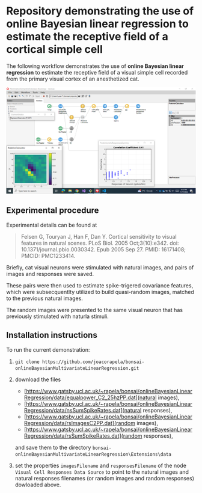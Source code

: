
# Repository demonstrating the use of **online Bayesian linear regression** to estimate the receptive field of a cortical simple cell

The following workflow demonstrates the use of **online Bayesian linear
regression** to estimate the receptive field of a visual simple cell recorded
from the primary visual cortex of an anesthetized cat.

![oblr workflow](figures/oblr.png)

## Experimental procedure

Experimental details can be found at

> Felsen G, Touryan J, Han F, Dan Y. Cortical sensitivity to visual features in natural scenes. PLoS Biol. 2005 Oct;3(10):e342. doi: 10.1371/journal.pbio.0030342. Epub 2005 Sep 27. PMID: 16171408; PMCID: PMC1233414.

Briefly, cat visual neurons were stimulated with natural images, and pairs of
images and responses were saved.

These pairs were then used to estimate spike-trigered covariance features,
which were subsecquentlty utilized to build quasi-random images, matched to the
previous natural images.

The random images were presented to the same visual neuron that has previously
stimulated with naturla stimuli.

## Installation instructions

To run the current demonstration:

1. `git clone https://github.com/joacorapela/bonsai-onlineBayesianMultivariateLinearRegression.git`

2. download the files

    - [https://www.gatsby.ucl.ac.uk/~rapela/bonsai/onlineBayesianLinearRegression/data/equalpower_C2_25hzPP.dat](natural images),
    - [https://www.gatsby.ucl.ac.uk/~rapela/bonsai/onlineBayesianLinearRegression/data/nsSumSpikeRates.dat](natural responses),
    - [https://www.gatsby.ucl.ac.uk/~rapela/bonsai/onlineBayesianLinearRegression/data/rsImagesC2PP.dat](random images),
    - [https://www.gatsby.ucl.ac.uk/~rapela/bonsai/onlineBayesianLinearRegression/data/rsSumSpikeRates.dat](random responses),

    and save them to the directory `bonsai-onlineBayesianMultivariateLinearRegression\Extensions\data`

3. set the properties `imagesFilename` and `responsesFilename` of  the node
   `Visual Cell Responses Data Source` to point to the natural images and
   natural responses filenames (or random images and random responses)
   dowloaded above.
